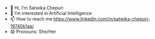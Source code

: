 - 👋 Hi, I’m Satwika Chepuri
- 👀 I’m interested in Artificial Intelligence
- 📫 How to reach me https://www.linkedin.com/in/satwika-chepuri-19740b1aa/
- 😄 Pronouns: She/Her

<!---
Satty117/Satty117 is a ✨ special ✨ repository because its `README.md` (this file) appears on your GitHub profile.
You can click the Preview link to take a look at your changes.
--->
